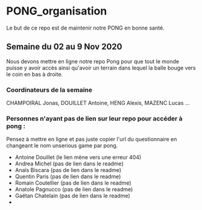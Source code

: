 # PONG_organisation

Le but de ce repo est de maintenir notre PONG en bonne santé.

## Semaine du 02 au 9 Nov 2020
Nous devons mettre en ligne notre repo Pong pour que tout le monde puisse y avoir accès ainsi qu'avoir un terrain dans lequel la balle bouge vers le coin en bas à droite.

### Coordinateurs de la semaine
CHAMPOIRAL Jonas, 
DOUILLET Antoine, 
HENG Alexis, 
MAZENC Lucas
...

### Personnes n'ayant pas de lien sur leur repo pour accéder à pong :
Pensez à mettre en ligne et pas juste copier l'url du questionnaire en changeant le nom unserious game par pong.

 - Antoine Douillet (le lien mène vers une erreur 404)
 - Andrea Michel (pas de lien dans le readme)
 - Anaïs Biscara (pas de lien dans le readme)
 - Quentin Paris (pas de lien dans le readme)
 - Romain Coutellier (pas de lien dans le readme)
 - Anatole Pagnucco (pas de lien dans le readme)
 - Gaëtan Chatelain (pas de lien dans le readme)
 - 
